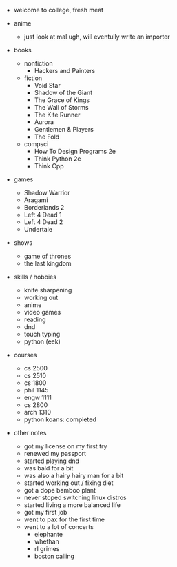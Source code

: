 - welcome to college, fresh meat 

- anime
    - just look at mal ugh, will eventully write an importer

- books
    - nonfiction
        - Hackers and Painters
    - fiction
        - Void Star
        - Shadow of the Giant
        - The Grace of Kings
        - The Wall of Storms
        - The Kite Runner
        - Aurora
        - Gentlemen & Players
        - The Fold
    - compsci
        - How To Design Programs 2e
        - Think Python 2e
		- Think Cpp

- games
    - Shadow Warrior
    - Aragami
    - Borderlands 2
    - Left 4 Dead 1
    - Left 4 Dead 2
    - Undertale

- shows
    - game of thrones    
    - the last kingdom

- skills / hobbies
    - knife sharpening
    - working out
    - anime
    - video games
    - reading
    - dnd
    - touch typing
    - python (eek)

- courses
    - cs 2500
    - cs 2510
    - cs 1800
    - phil 1145
    - engw 1111
    - cs 2800
    - arch 1310
    - python koans: completed

- other notes
    - got my license on my first try
    - renewed my passport
    - started playing dnd
    - was bald for a bit
    - was also a hairy hairy man for a bit
    - started working out / fixing diet
    - got a dope bamboo plant
    - never stoped switching linux distros
    - started living a more balanced life
    - got my first job
    - went to pax for the first time
    - went to a lot of concerts
        - elephante
        - whethan
        - rl grimes
        - boston calling
